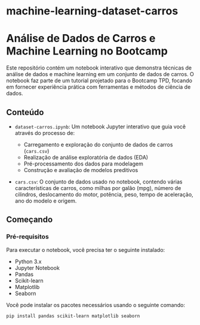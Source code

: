 # machine-learning-dataset-carros

# Análise de Dados de Carros e Machine Learning no Bootcamp

Este repositório contém um notebook interativo que demonstra técnicas de análise de dados e machine learning em um conjunto de dados de carros. O notebook faz parte de um tutorial projetado para o Bootcamp TPD, focando em fornecer experiência prática com ferramentas e métodos de ciência de dados.

## Conteúdo

- `dataset-carros.ipynb`: Um notebook Jupyter interativo que guia você através do processo de:
  - Carregamento e exploração do conjunto de dados de carros (`cars.csv`)
  - Realização de análise exploratória de dados (EDA)
  - Pré-processamento dos dados para modelagem
  - Construção e avaliação de modelos preditivos

- `cars.csv`: O conjunto de dados usado no notebook, contendo várias características de carros, como milhas por galão (mpg), número de cilindros, deslocamento do motor, potência, peso, tempo de aceleração, ano do modelo e origem.

## Começando

### Pré-requisitos

Para executar o notebook, você precisa ter o seguinte instalado:

- Python 3.x
- Jupyter Notebook
- Pandas
- Scikit-learn
- Matplotlib
- Seaborn

Você pode instalar os pacotes necessários usando o seguinte comando:

```sh
pip install pandas scikit-learn matplotlib seaborn
